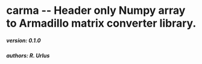 # carma -- Header only Numpy array to Armadillo matrix converter library.

##### version: 0.1.0
##### authors: R. Urlus
